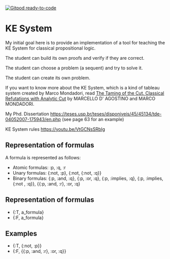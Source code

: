 [![Gitpod ready-to-code](https://img.shields.io/badge/Gitpod-ready--to--code-blue?logo=gitpod)](https://gitpod.io/#https://github.com/adolfont/ke_system)

# KE System

My initial goal here is to provide an implementation of a tool for teaching the KE System for classical propositional logic.

The student can build its own proofs and verify if they are correct.

The student can choose a problem (a sequent) and try to solve it.

The student can create its own problem. 

If you want to know more about the KE System, which is a kind of tableau system created by Marco Mondadori, read [
The Taming of the Cut. Classical Refutations with Analytic Cut](https://www.researchgate.net/profile/Marcello_DAgostino/publication/31089377_The_Taming_of_the_Cut_Classical_Refutations_with_Analytic_Cut/links/004635276879db86c1000000/The-Taming-of-the-Cut-Classical-Refutations-with-Analytic-Cut.pdf) by  MARCELLO D' AGOSTINO and MARCO MONDADORI.

My Phd. Dissertation https://teses.usp.br/teses/disponiveis/45/45134/tde-04052007-175943/en.php (see page 63 for an example)

KE System rules https://youtu.be/VtGCNsSRblg


## Representation of formulas

A formula is represented as follows:

- Atomic formulas: :p, :q, :r
- Unary formulas: {:not, :p}, {:not, {:not, :q}}
- Binary formulas: {:p, :and, :q}, {:p, :or, :q}, {:p, :implies, :q}, {:p, :implies, {:not , :q}}, {{:p, :and, :r}, :or, :q}


## Representation of formulas

- {:T, a_formula}
- {:F, a_formula}

## Examples

- {:T, {:not, :p}}
- {:F, {{:p, :and, :r}, :or, :q}}

